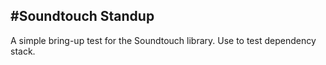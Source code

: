 #Soundtouch Standup
---

A simple bring-up test for the Soundtouch library.  Use to test dependency stack.
